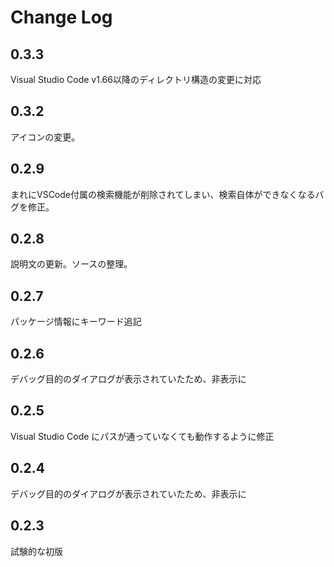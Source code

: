 # Change Log

## 0.3.3

Visual Studio Code v1.66以降のディレクトリ構造の変更に対応

## 0.3.2

アイコンの変更。

## 0.2.9

まれにVSCode付属の検索機能が削除されてしまい、検索自体ができなくなるバグを修正。

## 0.2.8

説明文の更新。ソースの整理。

## 0.2.7

パッケージ情報にキーワード追記

## 0.2.6

デバッグ目的のダイアログが表示されていたため、非表示に

## 0.2.5

Visual Studio Code にパスが通っていなくても動作するように修正

## 0.2.4

デバッグ目的のダイアログが表示されていたため、非表示に

## 0.2.3

試験的な初版